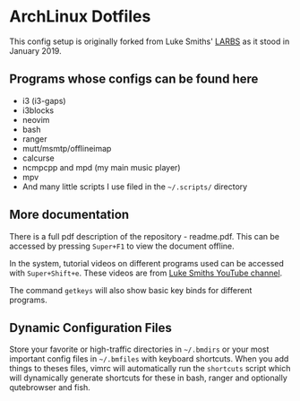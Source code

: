 # ArchLinux Dotfiles

This config setup is originally forked from Luke Smiths' [LARBS](https://github.com/LukeSmithxyz/LARBS)
as it stood in January 2019.


## Programs whose configs can be found here

+ i3 (i3-gaps)
+ i3blocks
+ neovim
+ bash
+ ranger
+ mutt/msmtp/offlineimap
+ calcurse
+ ncmpcpp and mpd (my main music player)
+ mpv
+ And many little scripts I use filed in the `~/.scripts/` directory

## More documentation

There is a full pdf description of the repository - readme.pdf.
This can be accessed by pressing `Super+F1` to view the document offline.

In the system, tutorial videos on different programs used can be accessed
with `Super+Shift+e`. These videos are from [Luke Smiths YouTube channel](https://youtube.com/c/LukeSmithxyz).

The command `getkeys` will also show basic key binds for different programs.

## Dynamic Configuration Files

Store your favorite or high-traffic directories in `~/.bmdirs` or your most
important config files in `~/.bmfiles` with keyboard shortcuts. When you add
things to theses files, vimrc will automatically run the `shortcuts` script
which will dynamically generate shortcuts for these in bash, ranger and
optionally qutebrowser and fish.


